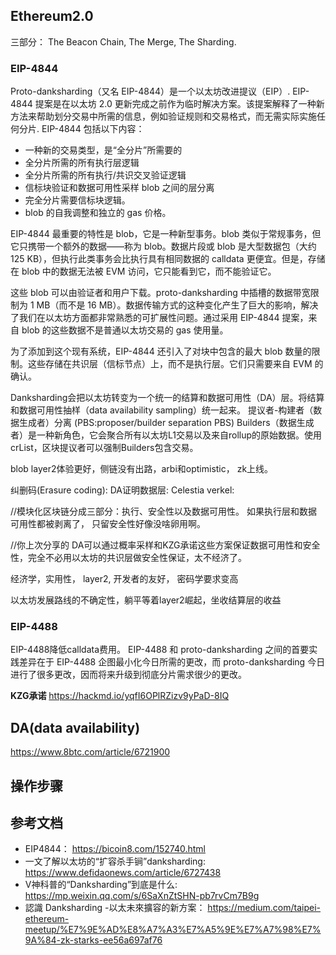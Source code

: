 ## Ethereum2.0
三部分： The Beacon Chain, The Merge, The Sharding.

### EIP-4844
Proto-danksharding（又名 EIP-4844）是一个以太坊改进提议（EIP）.
EIP-4844 提案是在以太坊 2.0 更新完成之前作为临时解决方案。该提案解释了一种新方法来帮助划分交易中所需的信息，例如验证规则和交易格式，而无需实际实施任何分片.
EIP-4844 包括以下内容：

- 一种新的交易类型，是“全分片”所需要的
- 全分片所需的所有执行层逻辑
- 全分片所需的所有执行/共识交叉验证逻辑
- 信标块验证和数据可用性采样 blob 之间的层分离
- 完全分片需要信标块逻辑。
- blob 的自我调整和独立的 gas 价格。

EIP-4844 最重要的特性是 blob，它是一种新型事务。blob 类似于常规事务，但它只携带一个额外的数据——称为 blob。数据片段或 blob 是大型数据包（大约 125 KB），但执行此类事务会比执行具有相同数据的 calldata 更便宜。但是，存储在 blob 中的数据无法被 EVM 访问，它只能看到它，而不能验证它。

这些 blob 可以由验证者和用户下载。proto-danksharding 中插槽的数据带宽限制为 1 MB（而不是 16 MB）。数据传输方式的这种变化产生了巨大的影响，解决了我们在以太坊方面都非常熟悉的可扩展性问题。通过采用 EIP-4844 提案，来自 blob 的这些数据不是普通以太坊交易的 gas 使用量。

为了添加到这个现有系统，EIP-4844 还引入了对块中包含的最大 blob 数量的限制。这些存储在共识层（信标节点）上，而不是执行层。它们只需要来自 EVM 的确认。 

Danksharding会把以太坊转变为一个统一的结算和数据可用性（DA）层。将结算和数据可用性抽样（data availability sampling）统一起来。
提议者-构建者（数据生成者）分离 (PBS:proposer/builder separation PBS) 
Builders（数据生成者）是一种新角色，它会聚合所有以太坊L1交易以及来自rollup的原始数据。使用crList，区块提议者可以强制Builders包含交易。

blob
layer2体验更好，侧链没有出路，arbi和optimistic， zk上线。

纠删码(Erasure coding):
DA证明数据层:
Celestia
verkel:

//模块化区块链分成三部分：执行、安全性以及数据可用性。  如果执行层和数据可用性都被剥离了， 只留安全性好像没啥卵用啊。

//你上次分享的 DA可以通过概率采样和KZG承诺这些方案保证数据可用性和安全性，完全不必用以太坊的共识层做安全性保证，太不经济了。

经济学，实用性， layer2, 开发者的友好， 密码学要求变高

以太坊发展路线的不确定性，躺平等着layer2崛起，坐收结算层的收益





### EIP-4488
EIP-4488降低calldata费用。
EIP-4488 和 proto-danksharding 之间的首要实践差异在于 EIP-4488 企图最小化今日所需的更改，而 proto-danksharding 今日进行了很多更改，因而将来升级到彻底分片需求很少的更改。


**KZG承诺**
https://hackmd.io/yqfI6OPlRZizv9yPaD-8IQ

## DA(data availability)
https://www.8btc.com/article/6721900


## 操作步骤


## 参考文档

- EIP4844： https://bicoin8.com/152740.html
- 一文了解以太坊的“扩容杀手锏”danksharding: https://www.defidaonews.com/article/6727438
- V神科普的“Danksharding”到底是什么: https://mp.weixin.qq.com/s/6SaXnZtSHN-pb7rvCm7B9g  
- 認識 Danksharding -以太未來擴容的新方案： https://medium.com/taipei-ethereum-meetup/%E7%9E%AD%E8%A7%A3%E7%A5%9E%E7%A7%98%E7%9A%84-zk-starks-ee56a697af76


